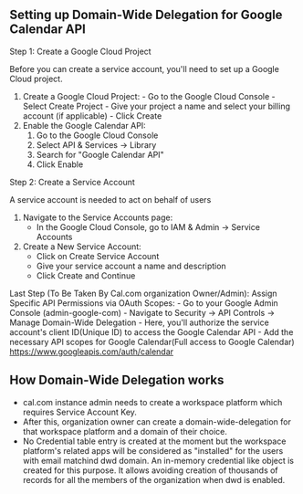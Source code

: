 ## Setting up Domain-Wide Delegation for Google Calendar API

Step 1: Create a Google Cloud Project

Before you can create a service account, you'll need to set up a Google Cloud project.

 1. Create a Google Cloud Project:
        - Go to the Google Cloud Console
        - Select Create Project
        - Give your project a name and select your billing account (if applicable)
        - Click Create
  2. Enable the Google Calendar API:
     1. Go to the Google Cloud Console
     2. Select API & Services → Library
     3. Search for "Google Calendar API"
     4. Click Enable

Step 2: Create a Service Account

A service account is needed to act on behalf of users

 1. Navigate to the Service Accounts page:
    - In the Google Cloud Console, go to IAM & Admin → Service Accounts
 2. Create a New Service Account:
    - Click on Create Service Account
    - Give your service account a name and description
    - Click Create and Continue

Last Step (To Be Taken By Cal.com organization Owner/Admin): Assign Specific API Permissions via OAuth Scopes:
    - Go to your Google Admin Console (admin-google-com)
    - Navigate to Security → API Controls → Manage Domain-Wide Delegation
    - Here, you'll authorize the service account's client ID(Unique ID) to access the Google Calendar API
    - Add the necessary API scopes for Google Calendar(Full access to Google Calendar)
        https://www.googleapis.com/auth/calendar

## How Domain-Wide Delegation works
- cal.com instance admin needs to create a workspace platform which requires Service Account Key.
- After this, organization owner can create a domain-wide-delegation for that workspace platform and a domain of their choice.
- No Credential table entry is created at the moment but the workspace platform's related apps will be considered as "installed" for the users with email matchind dwd domain. An in-memory credential like object is created for this purpose. It allows avoiding creation of thousands of records for all the members of the organization when dwd is enabled.
